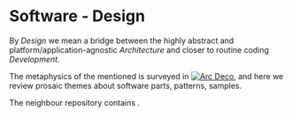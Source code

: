 # Software - Design

By *Design* we mean a bridge between the highly abstract and platform/application-agnostic *Architecture* and closer to routine coding *Development*.

The metaphysics of the mentioned is surveyed in [![Arc Deco](../../../_rsc/_img/ArcDeco/ArcDeco-bar-12px.jpg)](../ArcDeco/README.md), and here we review prosaic themes about software parts, patterns, samples.

The neighbour repository contains .
